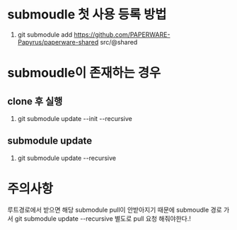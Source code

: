 
# submoudle 첫 사용 등록 방법
1. git submodule add https://github.com/PAPERWARE-Papyrus/paperware-shared src/@shared

# submoudle이 존재하는 경우

## clone 후 실행
1. git submodule update --init --recursive

## submodule update 
1. git submodule update --recursive 

# 주의사항
루트경로에서 받으면 해당 submodule pull이 안받아지기 때문에 submoudle 경로 가서 git submodule update --recursive 별도로 pull 요청 해줘야한다.!